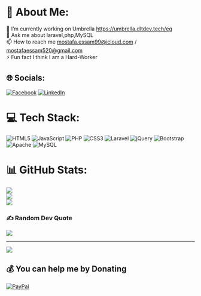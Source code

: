 # 💫 About Me:
🔭 I’m currently working on Umbrella https://umbrella.dltdev.tech/eg<br>💬 Ask me about laravel,php,MySQL<br>📫 How to reach me mostafa.essam99@icloud.com / mostafaessam520@gmail.com <br>⚡ Fun fact I think I am a Hard-Worker


## 🌐 Socials:
[![Facebook](https://img.shields.io/badge/Facebook-%231877F2.svg?logo=Facebook&logoColor=white)](https://facebook.com/mostafakamal11707) [![LinkedIn](https://img.shields.io/badge/LinkedIn-%230077B5.svg?logo=linkedin&logoColor=white)](https://linkedin.com/in/mostafa-essam-9963191b2) 

# 💻 Tech Stack:
![HTML5](https://img.shields.io/badge/html5-%23E34F26.svg?style=for-the-badge&logo=html5&logoColor=white) ![JavaScript](https://img.shields.io/badge/javascript-%23323330.svg?style=for-the-badge&logo=javascript&logoColor=%23F7DF1E) ![PHP](https://img.shields.io/badge/php-%23777BB4.svg?style=for-the-badge&logo=php&logoColor=white) ![CSS3](https://img.shields.io/badge/css3-%231572B6.svg?style=for-the-badge&logo=css3&logoColor=white) ![Laravel](https://img.shields.io/badge/laravel-%23FF2D20.svg?style=for-the-badge&logo=laravel&logoColor=white) ![jQuery](https://img.shields.io/badge/jquery-%230769AD.svg?style=for-the-badge&logo=jquery&logoColor=white) ![Bootstrap](https://img.shields.io/badge/bootstrap-%23563D7C.svg?style=for-the-badge&logo=bootstrap&logoColor=white) ![Apache](https://img.shields.io/badge/apache-%23D42029.svg?style=for-the-badge&logo=apache&logoColor=white) ![MySQL](https://img.shields.io/badge/mysql-%2300f.svg?style=for-the-badge&logo=mysql&logoColor=white)
# 📊 GitHub Stats:
![](https://github-readme-stats.vercel.app/api?username=mostafaessam20&theme=react&hide_border=false&include_all_commits=false&count_private=false)<br/>
![](https://github-readme-streak-stats.herokuapp.com/?user=mostafaessam20&theme=react&hide_border=false)<br/>
![](https://github-readme-stats.vercel.app/api/top-langs/?username=mostafaessam20&theme=react&hide_border=false&include_all_commits=false&count_private=false&layout=compact)

### ✍️ Random Dev Quote
![](https://quotes-github-readme.vercel.app/api?type=horizontal&theme=radical)

---
[![](https://visitcount.itsvg.in/api?id=mostafaessam20&icon=0&color=0)](https://visitcount.itsvg.in)

  ## 💰 You can help me by Donating
  [![PayPal](https://img.shields.io/badge/PayPal-00457C?style=for-the-badge&logo=paypal&logoColor=white)](https://paypal.me/mostafaessam22) 

  
<!-- Proudly created with GPRM ( https://gprm.itsvg.in ) -->
